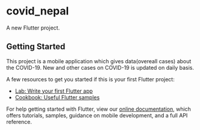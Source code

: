 # covid_nepal

A new Flutter project.

## Getting Started

This project is a mobile application which gives data(overeall cases) about the COVID-19.
New and other cases on COVID-19 is updated on daily basis.

A few resources to get you started if this is your first Flutter project:

- [Lab: Write your first Flutter app](https://flutter.dev/docs/get-started/codelab)
- [Cookbook: Useful Flutter samples](https://flutter.dev/docs/cookbook)

For help getting started with Flutter, view our
[online documentation](https://flutter.dev/docs), which offers tutorials,
samples, guidance on mobile development, and a full API reference.

